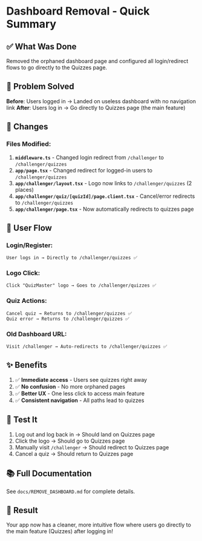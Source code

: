 # Dashboard Removal - Quick Summary

## ✅ What Was Done

Removed the orphaned dashboard page and configured all login/redirect flows to go directly to the Quizzes page.

## 🎯 Problem Solved

**Before**: Users logged in → Landed on useless dashboard with no navigation link
**After**: Users log in → Go directly to Quizzes page (the main feature)

## 📝 Changes

### Files Modified:

1. **`middleware.ts`** - Changed login redirect from `/challenger` to `/challenger/quizzes`
2. **`app/page.tsx`** - Changed redirect for logged-in users to `/challenger/quizzes`
3. **`app/challenger/layout.tsx`** - Logo now links to `/challenger/quizzes` (2 places)
4. **`app/challenger/quiz/[quizId]/page.client.tsx`** - Cancel/error redirects to `/challenger/quizzes`
5. **`app/challenger/page.tsx`** - Now automatically redirects to quizzes page

## 🔄 User Flow

### Login/Register:
```
User logs in → Directly to /challenger/quizzes ✅
```

### Logo Click:
```
Click "QuizMaster" logo → Goes to /challenger/quizzes ✅
```

### Quiz Actions:
```
Cancel quiz → Returns to /challenger/quizzes ✅
Quiz error → Returns to /challenger/quizzes ✅
```

### Old Dashboard URL:
```
Visit /challenger → Auto-redirects to /challenger/quizzes ✅
```

## ✨ Benefits

1. ✅ **Immediate access** - Users see quizzes right away
2. ✅ **No confusion** - No more orphaned pages
3. ✅ **Better UX** - One less click to access main feature
4. ✅ **Consistent navigation** - All paths lead to quizzes

## 🧪 Test It

1. Log out and log back in → Should land on Quizzes page
2. Click the logo → Should go to Quizzes page
3. Manually visit `/challenger` → Should redirect to Quizzes page
4. Cancel a quiz → Should return to Quizzes page

## 📚 Full Documentation

See `docs/REMOVE_DASHBOARD.md` for complete details.

## 🎉 Result

Your app now has a cleaner, more intuitive flow where users go directly to the main feature (Quizzes) after logging in!
